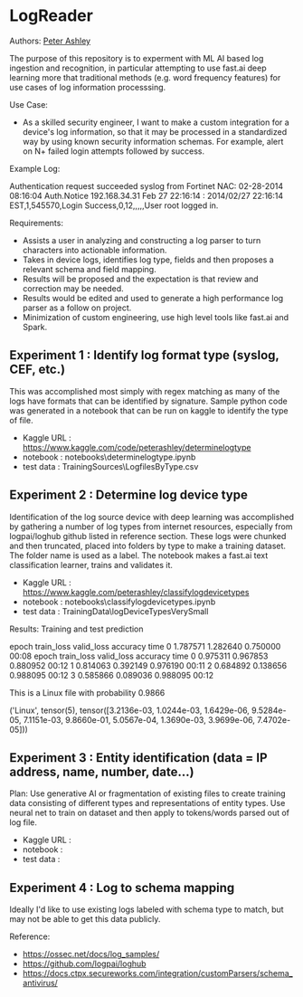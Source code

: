 # LogReader

Authors: 
  [Peter Ashley](https://www.linkedin.com/in/petersouleashley/)

The purpose of this repository is to experment with ML AI based log ingestion and recognition, in particular attempting to use fast.ai deep learning more that traditional methods (e.g. word frequency features) for use cases of log information processsing. 

Use Case:
- As a skilled security engineer, I want to make a custom integration for a device's log information, so that it may be processed in a standardized way by using known security information schemas. For example, alert on N+ failed login attempts followed by success.

Example Log: 

Authentication request succeeded syslog from Fortinet NAC:
02-28-2014 08:16:04 Auth.Notice 192.168.34.31 Feb 27 22:16:14 : 2014/02/27 22:16:14 EST,1,545570,Login Success,0,12,,,,,User root logged in.

Requirements:
- Assists a user in analyzing and constructing a log parser to turn characters into actionable information.
- Takes in device logs, identifies log type, fields and then proposes a relevant schema and field mapping.
- Results will be proposed and the expectation is that review and correction may be needed.
- Results would be edited and used to generate a high performance log parser as a follow on project.
- Minimization of custom engineering, use high level tools like fast.ai and Spark. 

## Experiment 1 : Identify log format type (syslog, CEF, etc.) 

This was accomplished most simply with regex matching as many of the logs have formats that can be identified by signature. Sample python code was generated in a notebook that can be run on kaggle to identify the type of file.

- Kaggle URL	: https://www.kaggle.com/code/peterashley/determinelogtype
- notebook		: notebooks\determinelogtype.ipynb
- test data		: TrainingSources\LogfilesByType.csv

## Experiment 2 : Determine log device type

Identification of the log source device with deep learning was accomplished by gathering a number of log types from internet resources, especially from logpai/loghub github listed in reference section. These logs were chunked and then truncated, placed into folders by type to make a training dataset. The folder name is used as a label. The notebook makes a fast.ai text classification learner, trains and validates it. 

- Kaggle URL	: https://www.kaggle.com/peterashley/classifylogdevicetypes
- notebook		: notebooks\classifylogdevicetypes.ipynb
- test data		: TrainingData\logDeviceTypesVerySmall

Results: Training and test prediction

epoch	train_loss	valid_loss	accuracy	time
0	1.787571	1.282640	0.750000	00:08
epoch	train_loss	valid_loss	accuracy	time
0	0.975311	0.967853	0.880952	00:12
1	0.814063	0.392149	0.976190	00:11
2	0.684892	0.138656	0.988095	00:12
3	0.585866	0.089036	0.988095	00:12

This is a Linux file with probability 0.9866

('Linux',
tensor(5),
tensor([3.2136e-03, 1.0244e-03, 1.6429e-06, 9.5284e-05, 7.1151e-03, 9.8660e-01,
		5.0567e-04, 1.3690e-03, 3.9699e-06, 7.4702e-05]))

## Experiment 3 : Entity identification (data = IP address, name, number, date...)

Plan: Use generative AI or fragmentation of existing files to create training data consisting of different types and representations of entity types. Use neural net to train on dataset and then apply to tokens/words parsed out of log file. 

- Kaggle URL	: 
- notebook		: 
- test data		: 

## Experiment 4 : Log to schema mapping

Ideally I'd like to use existing logs labeled with schema type to match, but may not be able to get this data publicly. 	

Reference:
- https://ossec.net/docs/log_samples/
- https://github.com/logpai/loghub
- https://docs.ctpx.secureworks.com/integration/customParsers/schema_antivirus/




  

